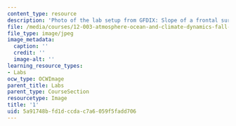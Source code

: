 ```yaml
---
content_type: resource
description: 'Photo of the lab setup from GFDIX: Slope of a frontal surface.'
file: /media/courses/12-003-atmosphere-ocean-and-climate-dynamics-fall-2008/5a91748bfd1dccdac7a6059f5fadd706_1.jpg
file_type: image/jpeg
image_metadata:
  caption: ''
  credit: ''
  image-alt: ''
learning_resource_types:
- Labs
ocw_type: OCWImage
parent_title: Labs
parent_type: CourseSection
resourcetype: Image
title: '1'
uid: 5a91748b-fd1d-ccda-c7a6-059f5fadd706
---
```

